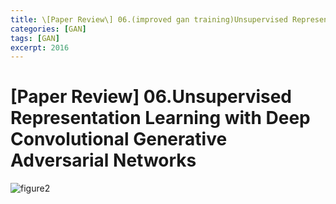 ```yaml
---
title: \[Paper Review\] 06.(improved gan training)Unsupervised Representation Learning with Deep Convolutional Generative Adversarial Networks
categories: [GAN]
tags: [GAN]
excerpt: 2016
---
```


<script src="https://cdn.mathjax.org/mathjax/latest/MathJax.js?config=TeX-AMS-MML_HTMLorMML" type="text/javascript"></script>

# \[Paper Review\] 06.Unsupervised Representation Learning with Deep Convolutional Generative Adversarial Networks

![figure2](/assets/img/gan/img113.png)

<br>

